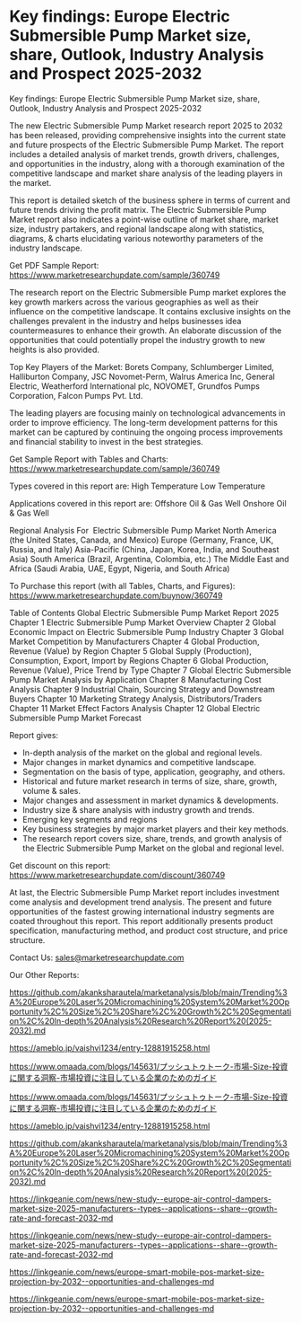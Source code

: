 # Key findings: Europe Electric Submersible Pump Market size, share, Outlook, Industry Analysis and Prospect 2025-2032

Key findings: Europe Electric Submersible Pump Market size, share, Outlook, Industry Analysis and Prospect 2025-2032

The new Electric Submersible Pump Market research report 2025 to 2032 has been released, providing comprehensive insights into the current state and future prospects of the Electric Submersible Pump Market. The report includes a detailed analysis of market trends, growth drivers, challenges, and opportunities in the industry, along with a thorough examination of the competitive landscape and market share analysis of the leading players in the market.

This report is detailed sketch of the business sphere in terms of current and future trends driving the profit matrix. The Electric Submersible Pump Market report also indicates a point-wise outline of market share, market size, industry partakers, and regional landscape along with statistics, diagrams, & charts elucidating various noteworthy parameters of the industry landscape.

Get PDF Sample Report: https://www.marketresearchupdate.com/sample/360749

The research report on the Electric Submersible Pump market explores the key growth markers across the various geographies as well as their influence on the competitive landscape. It contains exclusive insights on the challenges prevalent in the industry and helps businesses idea countermeasures to enhance their growth. An elaborate discussion of the opportunities that could potentially propel the industry growth to new heights is also provided.

Top Key Players of the Market:
Borets Company, Schlumberger Limited, Halliburton Company, JSC Novomet-Perm, Walrus America Inc, General Electric, Weatherford International plc, NOVOMET, Grundfos Pumps Corporation, Falcon Pumps Pvt. Ltd.


The leading players are focusing mainly on technological advancements in order to improve efficiency. The long-term development patterns for this market can be captured by continuing the ongoing process improvements and financial stability to invest in the best strategies.

Get Sample Report with Tables and Charts: https://www.marketresearchupdate.com/sample/360749

Types covered in this report are:
High Temperature
Low Temperature


Applications covered in this report are:
Offshore Oil & Gas Well
Onshore Oil & Gas Well


Regional Analysis For  Electric Submersible Pump Market
North America (the United States, Canada, and Mexico)
Europe (Germany, France, UK, Russia, and Italy)
Asia-Pacific (China, Japan, Korea, India, and Southeast Asia)
South America (Brazil, Argentina, Colombia, etc.)
The Middle East and Africa (Saudi Arabia, UAE, Egypt, Nigeria, and South Africa)

To Purchase this report (with all Tables, Charts, and Figures): https://www.marketresearchupdate.com/buynow/360749

Table of Contents
Global Electric Submersible Pump Market Report 2025
Chapter 1 Electric Submersible Pump Market Overview
Chapter 2 Global Economic Impact on Electric Submersible Pump Industry
Chapter 3 Global Market Competition by Manufacturers
Chapter 4 Global Production, Revenue (Value) by Region
Chapter 5 Global Supply (Production), Consumption, Export, Import by Regions
Chapter 6 Global Production, Revenue (Value), Price Trend by Type
Chapter 7 Global Electric Submersible Pump Market Analysis by Application
Chapter 8 Manufacturing Cost Analysis
Chapter 9 Industrial Chain, Sourcing Strategy and Downstream Buyers
Chapter 10 Marketing Strategy Analysis, Distributors/Traders
Chapter 11 Market Effect Factors Analysis
Chapter 12 Global Electric Submersible Pump Market Forecast

Report gives:

- In-depth analysis of the market on the global and regional levels.
- Major changes in market dynamics and competitive landscape.
- Segmentation on the basis of type, application, geography, and others.
- Historical and future market research in terms of size, share, growth, volume & sales.
- Major changes and assessment in market dynamics & developments.
- Industry size & share analysis with industry growth and trends.
- Emerging key segments and regions
- Key business strategies by major market players and their key methods.
- The research report covers size, share, trends, and growth analysis of the Electric Submersible Pump Market on the global and regional level.

Get discount on this report: https://www.marketresearchupdate.com/discount/360749

At last, the Electric Submersible Pump Market report includes investment come analysis and development trend analysis. The present and future opportunities of the fastest growing international industry segments are coated throughout this report. This report additionally presents product specification, manufacturing method, and product cost structure, and price structure.

Contact Us:
sales@marketresearchupdate.com

Our Other Reports:

https://github.com/akanksharautela/marketanalysis/blob/main/Trending%3A%20Europe%20Laser%20Micromachining%20System%20Market%20Opportunity%2C%20Size%2C%20Share%2C%20Growth%2C%20Segmentation%2C%20In-depth%20Analysis%20Research%20Report%20(2025-2032).md

https://ameblo.jp/vaishvi1234/entry-12881915258.html

https://www.omaada.com/blogs/145631/プッシュトゥトーク-市場-Size-投資に関する洞察-市場投資に注目している企業のためのガイド

https://www.omaada.com/blogs/145631/プッシュトゥトーク-市場-Size-投資に関する洞察-市場投資に注目している企業のためのガイド

https://ameblo.jp/vaishvi1234/entry-12881915258.html

https://github.com/akanksharautela/marketanalysis/blob/main/Trending%3A%20Europe%20Laser%20Micromachining%20System%20Market%20Opportunity%2C%20Size%2C%20Share%2C%20Growth%2C%20Segmentation%2C%20In-depth%20Analysis%20Research%20Report%20(2025-2032).md

https://linkgeanie.com/news/new-study--europe-air-control-dampers-market-size-2025-manufacturers--types--applications--share--growth-rate-and-forecast-2032-md

https://linkgeanie.com/news/new-study--europe-air-control-dampers-market-size-2025-manufacturers--types--applications--share--growth-rate-and-forecast-2032-md

https://linkgeanie.com/news/europe-smart-mobile-pos-market-size-projection-by-2032--opportunities-and-challenges-md

https://linkgeanie.com/news/europe-smart-mobile-pos-market-size-projection-by-2032--opportunities-and-challenges-md
